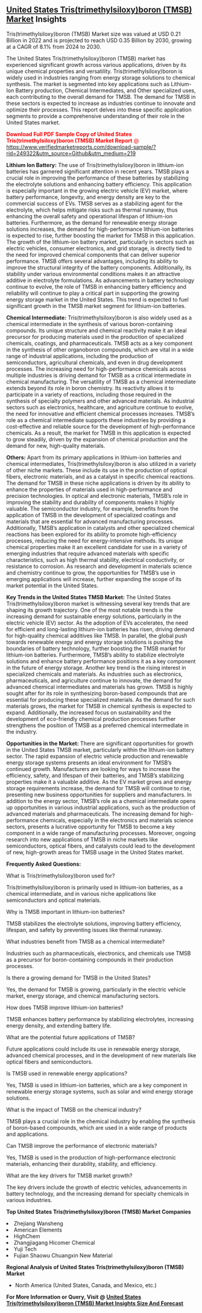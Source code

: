 <h2><a href="https://www.verifiedmarketreports.com/download-sample/?rid=249322&amp;utm_source=Github&amp;utm_medium=219" target="_blank">United States Tris(trimethylsiloxy)boron (TMSB) Market</a> Insights</h2><p>Tris(trimethylsiloxy)boron (TMSB) Market size was valued at USD 0.21 Billion in 2022 and is projected to reach USD 0.35 Billion by 2030, growing at a CAGR of 8.1% from 2024 to 2030.</p><p><p>The United States Tris(trimethylsiloxy)boron (TMSB) market has experienced significant growth across various applications, driven by its unique chemical properties and versatility. Tris(trimethylsiloxy)boron is widely used in industries ranging from energy storage solutions to chemical synthesis. The market is segmented into key applications such as Lithium-Ion Battery production, Chemical Intermediates, and Other specialized uses, each contributing to the overall demand for TMSB. The demand for TMSB in these sectors is expected to increase as industries continue to innovate and optimize their processes. This report delves into these specific application segments to provide a comprehensive understanding of their role in the United States market. <p><span class=""><span style="color: #ff0000;"><strong>Download Full PDF Sample Copy of United States Tris(trimethylsiloxy)boron (TMSB) Market Report</strong> @ </span><a href="https://www.verifiedmarketreports.com/download-sample/?rid=249322&amp;utm_source=Github&amp;utm_medium=219" target="_blank">https://www.verifiedmarketreports.com/download-sample/?rid=249322&amp;utm_source=Github&amp;utm_medium=219</a></span></p></p> <p><strong>Lithium Ion Battery:</strong> The use of Tris(trimethylsiloxy)boron in lithium-ion batteries has garnered significant attention in recent years. TMSB plays a crucial role in improving the performance of these batteries by stabilizing the electrolyte solutions and enhancing battery efficiency. This application is especially important in the growing electric vehicle (EV) market, where battery performance, longevity, and energy density are key to the commercial success of EVs. TMSB serves as a stabilizing agent for the electrolyte, which helps mitigate risks such as thermal runaway, thus enhancing the overall safety and operational lifespan of lithium-ion batteries. Furthermore, as the demand for renewable energy storage solutions increases, the demand for high-performance lithium-ion batteries is expected to rise, further boosting the market for TMSB in this application. The growth of the lithium-ion battery market, particularly in sectors such as electric vehicles, consumer electronics, and grid storage, is directly tied to the need for improved chemical components that can deliver superior performance. TMSB offers several advantages, including its ability to improve the structural integrity of the battery components. Additionally, its stability under various environmental conditions makes it an attractive additive in electrolyte formulations. As advancements in battery technology continue to evolve, the role of TMSB in enhancing battery efficiency and reliability will continue to play a critical part in supporting the growing energy storage market in the United States. This trend is expected to fuel significant growth in the TMSB market segment for lithium-ion batteries. <p><strong>Chemical Intermediate:</strong> Tris(trimethylsiloxy)boron is also widely used as a chemical intermediate in the synthesis of various boron-containing compounds. Its unique structure and chemical reactivity make it an ideal precursor for producing materials used in the production of specialized chemicals, coatings, and pharmaceuticals. TMSB acts as a key component in the synthesis of other organoboron compounds, which are vital in a wide range of industrial applications, including the production of semiconductors, agricultural chemicals, and even in drug development processes. The increasing need for high-performance chemicals across multiple industries is driving demand for TMSB as a critical intermediate in chemical manufacturing. The versatility of TMSB as a chemical intermediate extends beyond its role in boron chemistry. Its reactivity allows it to participate in a variety of reactions, including those required in the synthesis of specialty polymers and other advanced materials. As industrial sectors such as electronics, healthcare, and agriculture continue to evolve, the need for innovative and efficient chemical processes increases. TMSB’s role as a chemical intermediate supports these industries by providing a cost-effective and reliable source for the development of high-performance chemicals. As a result, the market for TMSB in this application is expected to grow steadily, driven by the expansion of chemical production and the demand for new, high-quality materials. <p><strong>Others:</strong> Apart from its primary applications in lithium-ion batteries and chemical intermediates, Tris(trimethylsiloxy)boron is also utilized in a variety of other niche markets. These include its use in the production of optical fibers, electronic materials, and as a catalyst in specific chemical reactions. The demand for TMSB in these niche applications is driven by its ability to enhance the properties of materials used in high-performance and precision technologies. In optical and electronic materials, TMSB’s role in improving the stability and durability of components makes it highly valuable. The semiconductor industry, for example, benefits from the application of TMSB in the development of specialized coatings and materials that are essential for advanced manufacturing processes. Additionally, TMSB’s application in catalysts and other specialized chemical reactions has been explored for its ability to promote high-efficiency processes, reducing the need for energy-intensive methods. Its unique chemical properties make it an excellent candidate for use in a variety of emerging industries that require advanced materials with specific characteristics, such as high thermal stability, electrical conductivity, or resistance to corrosion. As research and development in materials science and chemistry continue to grow, the opportunities for TMSB’s use in emerging applications will increase, further expanding the scope of its market potential in the United States. <p><strong>Key Trends in the United States TMSB Market:</strong> The United States Tris(trimethylsiloxy)boron market is witnessing several key trends that are shaping its growth trajectory. One of the most notable trends is the increasing demand for sustainable energy solutions, particularly in the electric vehicle (EV) sector. As the adoption of EVs accelerates, the need for efficient and long-lasting lithium-ion batteries has risen, driving demand for high-quality chemical additives like TMSB. In parallel, the global push towards renewable energy and energy storage solutions is pushing the boundaries of battery technology, further boosting the TMSB market for lithium-ion batteries. Furthermore, TMSB’s ability to stabilize electrolyte solutions and enhance battery performance positions it as a key component in the future of energy storage. Another key trend is the rising interest in specialized chemicals and materials. As industries such as electronics, pharmaceuticals, and agriculture continue to innovate, the demand for advanced chemical intermediates and materials has grown. TMSB is highly sought after for its role in synthesizing boron-based compounds that are essential for producing these specialized materials. As the demand for such materials grows, the market for TMSB in chemical synthesis is expected to expand. Additionally, the increased focus on sustainability and the development of eco-friendly chemical production processes further strengthens the position of TMSB as a preferred chemical intermediate in the industry. <p><strong>Opportunities in the Market:</strong> There are significant opportunities for growth in the United States TMSB market, particularly within the lithium-ion battery sector. The rapid expansion of electric vehicle production and renewable energy storage systems presents an ideal environment for TMSB’s continued growth. Manufacturers are looking for ways to increase the efficiency, safety, and lifespan of their batteries, and TMSB’s stabilizing properties make it a valuable additive. As the EV market grows and energy storage requirements increase, the demand for TMSB will continue to rise, presenting new business opportunities for suppliers and manufacturers. In addition to the energy sector, TMSB’s role as a chemical intermediate opens up opportunities in various industrial applications, such as the production of advanced materials and pharmaceuticals. The increasing demand for high-performance chemicals, especially in the electronics and materials science sectors, presents a lucrative opportunity for TMSB to become a key component in a wide range of manufacturing processes. Moreover, ongoing research into new applications of TMSB in niche markets like semiconductors, optical fibers, and catalysts could lead to the development of new, high-growth areas for TMSB usage in the United States market. <p><strong>Frequently Asked Questions:</strong></p> <p>What is Tris(trimethylsiloxy)boron used for?</p> <p>Tris(trimethylsiloxy)boron is primarily used in lithium-ion batteries, as a chemical intermediate, and in various niche applications like semiconductors and optical materials.</p> <p>Why is TMSB important in lithium-ion batteries?</p> <p>TMSB stabilizes the electrolyte solutions, improving battery efficiency, lifespan, and safety by preventing issues like thermal runaway.</p> <p>What industries benefit from TMSB as a chemical intermediate?</p> <p>Industries such as pharmaceuticals, electronics, and chemicals use TMSB as a precursor for boron-containing compounds in their production processes.</p> <p>Is there a growing demand for TMSB in the United States?</p> <p>Yes, the demand for TMSB is growing, particularly in the electric vehicle market, energy storage, and chemical manufacturing sectors.</p> <p>How does TMSB improve lithium-ion batteries?</p> <p>TMSB enhances battery performance by stabilizing electrolytes, increasing energy density, and extending battery life.</p> <p>What are the potential future applications of TMSB?</p> <p>Future applications could include its use in renewable energy storage, advanced chemical processes, and in the development of new materials like optical fibers and semiconductors.</p> <p>Is TMSB used in renewable energy applications?</p> <p>Yes, TMSB is used in lithium-ion batteries, which are a key component in renewable energy storage systems, such as solar and wind energy storage solutions.</p> <p>What is the impact of TMSB on the chemical industry?</p> <p>TMSB plays a crucial role in the chemical industry by enabling the synthesis of boron-based compounds, which are used in a wide range of products and applications.</p> <p>Can TMSB improve the performance of electronic materials?</p> <p>Yes, TMSB is used in the production of high-performance electronic materials, enhancing their durability, stability, and efficiency.</p> <p>What are the key drivers for TMSB market growth?</p> <p>The key drivers include the growth of electric vehicles, advancements in battery technology, and the increasing demand for specialty chemicals in various industries.</p></p><p><strong>Top United States Tris(trimethylsiloxy)boron (TMSB) Market Companies</strong></p><div data-test-id=""><p><li>Zhejiang Wansheng</li><li> American Elements</li><li> HighChem</li><li> Zhangjiagang Hicomer Chemical</li><li> Yuji Tech</li><li> Fujian Shaowu Chuangxin New Material</li></p><div><strong>Regional Analysis of&nbsp;United States Tris(trimethylsiloxy)boron (TMSB) Market</strong></div><ul><li dir="ltr"><p dir="ltr">North America&nbsp;(United States, Canada, and Mexico, etc.)</p></li></ul><p><strong>For More Information or Query, Visit @&nbsp;</strong><strong><a href="https://www.verifiedmarketreports.com/product/tris-trimethylsiloxy-boron-tmsb-market/?utm_source=Github&amp;utm_medium=219" target="_blank">United States Tris(trimethylsiloxy)boron (TMSB) Market Insights Size And Forecast</a></strong></p></div>
